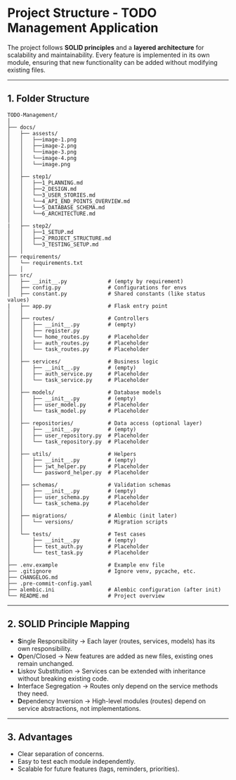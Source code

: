 # Project Structure - TODO Management Application

The project follows **SOLID principles** and a **layered architecture** for scalability and maintainability.
Every feature is implemented in its own module, ensuring that new functionality can be added without modifying existing files.

---

## 1. Folder Structure
```
TODO-Management/
│
├── docs/
│   ├── assests/
│   │   ├──image-1.png
│   │   ├──image-2.png
│   │   └──image-3.png
│   │   └──image-4.png
│   │   └──image.png
│   │
│   ├── step1/
│   │   ├──1_PLANNING.md
│   │   ├──2_DESIGN.md
│   │   └──3_USER_STORIES.md
│   │   └──4_API_END_POINTS_OVERVIEW.md
│   │   └──5_DATABASE_SCHEMA.md
│   │   └──6_ARCHITECTURE.md
│   │
|   ├── step2/
│   │   ├──1_SETUP.md
│   │   ├──2_PROJECT_STRUCTURE.md
│   │   └──3_TESTING_SETUP.md
│   │
├── requirements/
│   └── requirements.txt
│   │
├── src/
│   ├── __init__.py             # (empty by requirement)
│   ├── config.py               # Configurations for envs
│   ├── constant.py             # Shared constants (like status values)
|   ├── app.py                  # Flask entry point
│   │
│   ├── routes/                 # Controllers
│   │   ├── __init__.py         # (empty)
│   │   ├── register.py
│   │   └── home_routes.py      # Placeholder
│   │   ├── auth_routes.py      # Placeholder
│   │   └── task_routes.py      # Placeholder
│   │
│   ├── services/               # Business logic
│   │   ├── __init__.py         # (empty)
│   │   ├── auth_service.py     # Placeholder
│   │   └── task_service.py     # Placeholder
│   │
│   ├── models/                 # Database models
│   │   ├── __init__.py         # (empty)
│   │   ├── user_model.py       # Placeholder
│   │   └── task_model.py       # Placeholder
│   │
│   ├── repositories/           # Data access (optional layer)
│   │   ├── __init__.py         # (empty)
│   │   ├── user_repository.py  # Placeholder
│   │   └── task_repository.py  # Placeholder
│   │
│   ├── utils/                  # Helpers
│   │   ├── __init__.py         # (empty)
│   │   ├── jwt_helper.py       # Placeholder
│   │   └── password_helper.py  # Placeholder
│   │
│   ├── schemas/                # Validation schemas
│   │   ├── __init__.py         # (empty)
│   │   ├── user_schema.py      # Placeholder
│   │   └── task_schema.py      # Placeholder
│   │
│   ├── migrations/             # Alembic (init later)
│   │   └── versions/           # Migration scripts
│   │
│   └── tests/                  # Test cases
│       ├── __init__.py         # (empty)
│       ├── test_auth.py        # Placeholder
│       └── test_task.py        # Placeholder
│
├── .env.example                # Example env file
├── .gitignore                  # Ignore venv, pycache, etc.
├── CHANGELOG.md
├── .pre-commit-config.yaml
├── alembic.ini                 # Alembic configuration (after init)
└── README.md                   # Project overview
```
---

## 2. SOLID Principle Mapping
- **S**ingle Responsibility → Each layer (routes, services, models) has its own responsibility.
- **O**pen/Closed → New features are added as new files, existing ones remain unchanged.
- **L**iskov Substitution → Services can be extended with inheritance without breaking existing code.
- **I**nterface Segregation → Routes only depend on the service methods they need.
- **D**ependency Inversion → High-level modules (routes) depend on service abstractions, not implementations.

---

## 3. Advantages
- Clear separation of concerns.
- Easy to test each module independently.
- Scalable for future features (tags, reminders, priorities).
